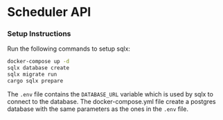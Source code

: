 # Scheduler API

### Setup Instructions

Run the following commands to setup sqlx:

```bash
docker-compose up -d
sqlx database create
sqlx migrate run
cargo sqlx prepare
```

The `.env` file contains the `DATABASE_URL` variable which is used by sqlx to connect to the database. The docker-compose.yml file create a postgres database
with the same parameters as the ones in the `.env` file.

